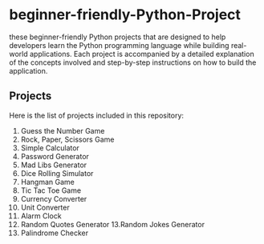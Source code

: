 # beginner-friendly-Python-Project
these beginner-friendly Python projects that are designed to help developers learn the Python programming language while building real-world applications. Each project is accompanied by a detailed explanation of the concepts involved and step-by-step instructions on how to build the application.

## Projects
Here is the list of projects included in this repository:

1. Guess the Number Game
2. Rock, Paper, Scissors Game
3. Simple Calculator
4. Password Generator
5. Mad Libs Generator
6. Dice Rolling Simulator
7. Hangman Game
8. Tic Tac Toe Game
9. Currency Converter
10. Unit Converter
11. Alarm Clock
12. Random Quotes Generator
13.Random Jokes Generator
14. Palindrome Checker
